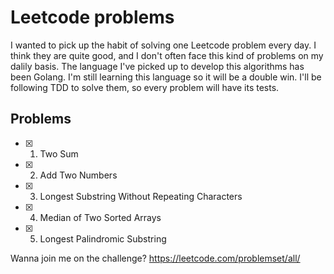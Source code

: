 # Leetcode problems

I wanted to pick up the habit of solving one Leetcode problem every day. I think they are quite good, and I don't often face this kind of problems on my dalily basis. 
The language I've picked up to develop this algorithms has been Golang. I'm still learning this language so it will be a double win. 
I'll be following TDD to solve them, so every problem will have its tests.

## Problems 
- [x] 1. Two Sum
- [x] 2. Add Two Numbers
- [x] 3. Longest Substring Without Repeating Characters
- [x] 4. Median of Two Sorted Arrays
- [x] 5. Longest Palindromic Substring

Wanna join me on the challenge? https://leetcode.com/problemset/all/